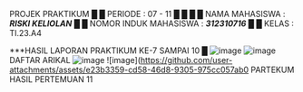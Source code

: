PROJEK PRAKTIKUM                                              █
█   PERIODE               :  07 - 11                              █
█                                                                 █
█   NAMA MAHASISWA        :  ***RISKI KELIOLAN*** █
█   NOMOR INDUK MAHASISWA :  ***312310716*** █
█   KELAS                 :  TI.23.A4          

***HASIL LAPORAN PRAKTIKUM KE-7 SAMPAI 10 █
![image](https://github.com/user-attachments/assets/cd189c2c-33d1-4423-93af-87b89c7102aa)
![image](https://github.com/user-attachments/assets/d7c940c5-9ea3-43c4-b3d1-225435153eb6)
DAFTAR ARIKAL
![image](https://github.com/user-attachments/assets/8b011b84-abcf-4452-b5f7-ab03170254cd)
![image](https://github.com/user-attachments/assets/e23b3359-cd58-46d8-9305-975cc057ab0
PARTEKUM HASIL PERTEMUAN 11
